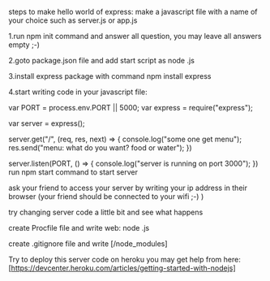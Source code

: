 steps to make hello world of express:
make a javascript file with a name of your choice such as server.js or app.js

1.run npm init command and answer all question, you may leave all answers empty ;-)

2.goto package.json file and add start script as node .js

3.install express package with command npm install express

4.start writing code in your javascript file:

var PORT = process.env.PORT || 5000;
var express = require("express");

var server = express();

server.get("/", (req, res, next) => {
    console.log("some one get menu");
    res.send("menu: what do you want? food or water");
})

server.listen(PORT, () => {
    console.log("server is running on port 3000");
})
run npm start command to start server

ask your friend to access your server by writing your ip address in their browser (your friend should be connected to your wifi ;-) )

try changing server code a little bit and see what happens

create Procfile file and write web: node .js

create .gitignore file and write [/node_modules]

Try to deploy this server code on heroku
you may get help from here: [https://devcenter.heroku.com/articles/getting-started-with-nodejs]